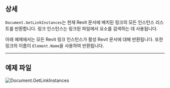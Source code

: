 ## 상세
`Document.GetLinkInstances`는 현재 Revit 문서에 배치된 링크의 모든 인스턴스 리스트를 반환합니다. 링크 인스턴스는 링크된 파일에서 요소를 검색하는 데 사용됩니다.

아래 예제에서는 모든 Revit 링크 인스턴스가 활성 Revit 문서에 대해 반환됩니다. 또한 링크의 이름이 `Element.Name`을 사용하여 반환됩니다.
___
## 예제 파일

![Document.GetLinkInstances](./Revit.Application.Document.GetLinkInstances_img.jpg)
